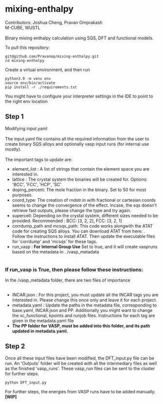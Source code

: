 # mixing-enthalpy
Contributors: Joshua Cheng, Pravan Omprakash <br>
M-CUBE, WUSTL<br> <br>
Binary mixing enthalpy calculation using SQS, DFT and functional models.

To pull this repository:
```commandline
git@github.com/Pravanop/mixing-enthalpy.git
cd mixing-enthalpy
```
Create a virtual environment, and then run
```commandline
python3.9 -m venv env
source env/bin/activate
pip install -r ./requirements.txt
```
You might have to configure your interpreter settings in the IDE to point to the right env location
## Step 1

Modifying input.yaml  <br> <br>
The input.yaml file contains all the required information from the user to create binary SQS alloys and optionally 
vasp input runs (for internal use mostly).
<br><br>
The important tags to update are:
- element_list : A list of strings that contain the element space you are interested in.
- lattice : The crystal system the binaries will be created for. Options: 'BCC', 'FCC', 'HCP', 'SC'
- doping_percent: The mole fraction in the binary. Set to 50 for most purposes.
- coord_type: The creation of rndstr.in with fractional or cartesian coords seems to change the convergence of the 
  effect. Incase, the sqs doesn't retrieve fast outputs, please change the type and try again.
- supercell: Depending on the crystal system, different sizes needed to be provided. Recommended : BCC: [3, 2, 2], 
  FCC: [3, 2, 1]
- corrdump_path and mcsqs_path: This code works alongwith the ATAT code for creating SQS alloys. You can download 
  ATAT from here: . Follow the instructions to install ATAT. Then update the executable files for 'corrdump' and 
  'mcsqs' for these tags.
- run_vasp : **For Internal Group Use**  Set to true, and it will create vaspruns based on the metadata in .
  /vasp_metadata
<br> <br>

### If run_vasp is True, then please follow these instructions:

In the /vasp_metadata folder, there are two files of importance 
<br> <br>
- INCAR.json : For this project, you must update all the INCAR tags you are interested in. Please change this once 
  only and leave it for each project. 
- metadata.yaml : Update the paths in the metadata file, corresponding to base.yaml, INCAR.json and PP. Additionally 
  you might want to change the xc_functional, kpoints and runjob files. Instructions for each tag are given in the 
  metadata.yaml file
- **The PP folder for VASP, must be added into this folder, and its path updated in metadata.yaml.** 


## Step 2

Once all these input files have been modified, the DFT_input.py file can be run. An 'Outputs' folder will be created 
with all the intermediary files as well as the finished 'vasp_runs'. These vasp_run files can be sent to the cluster 
for further steps. <br>

```
python DFT_input.py
```

For further steps, the energies from VASP runs have to be added manually. **[WIP]**
